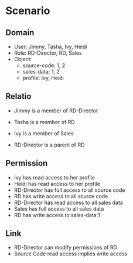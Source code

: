 # Scenario

## Domain

- User: Jimmy, Tasha, Ivy, Heidi
- Role: RD-Director, RD, Sales
- Object:
  - source-code: 1, 2
  - sales-data: 1, 2
  - profile: Ivy, Heidi

## Relatio

- Jimmy is a member of RD-Director
- Tasha is a member of RD
- Ivy is a member of Sales

- RD-Director is a parent of RD

## Permission

- Ivy has read access to her profile
- Heidi has read access to her profile
- RD-Director has full access to all source code
- RD has write access to all source code
- RD-Director has read access to all sales data
- Sales has full access to all sales data
- RD has write access to sales-data:1

## Link

- RD-Director can modify permissions of RD
- Source Code read access implies write access
